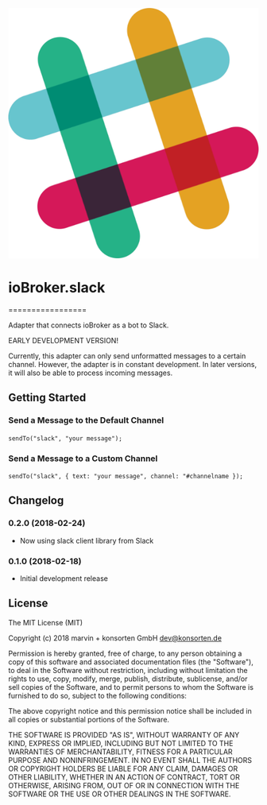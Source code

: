 ![Logo](admin/slack.png)
# ioBroker.slack
=================

Adapter that connects ioBroker as a bot to Slack.

EARLY DEVELOPMENT VERSION!

Currently, this adapter can only send unformatted messages to a certain channel. 
However, the adapter is in constant development. In later versions, it will 
also be able to process incoming messages.

## Getting Started

### Send a Message to the Default Channel

`sendTo("slack", "your message");`

### Send a Message to a Custom Channel

`sendTo("slack", { text: "your message", channel: "#channelname });`

## Changelog
### 0.2.0 (2018-02-24)
* Now using slack client library from Slack


### 0.1.0 (2018-02-18)
* Initial development release



## License
The MIT License (MIT)

Copyright (c) 2018 marvin + konsorten GmbH <dev@konsorten.de>

Permission is hereby granted, free of charge, to any person obtaining a copy
of this software and associated documentation files (the "Software"), to deal
in the Software without restriction, including without limitation the rights
to use, copy, modify, merge, publish, distribute, sublicense, and/or sell
copies of the Software, and to permit persons to whom the Software is
furnished to do so, subject to the following conditions:

The above copyright notice and this permission notice shall be included in
all copies or substantial portions of the Software.

THE SOFTWARE IS PROVIDED "AS IS", WITHOUT WARRANTY OF ANY KIND, EXPRESS OR
IMPLIED, INCLUDING BUT NOT LIMITED TO THE WARRANTIES OF MERCHANTABILITY,
FITNESS FOR A PARTICULAR PURPOSE AND NONINFRINGEMENT. IN NO EVENT SHALL THE
AUTHORS OR COPYRIGHT HOLDERS BE LIABLE FOR ANY CLAIM, DAMAGES OR OTHER
LIABILITY, WHETHER IN AN ACTION OF CONTRACT, TORT OR OTHERWISE, ARISING FROM,
OUT OF OR IN CONNECTION WITH THE SOFTWARE OR THE USE OR OTHER DEALINGS IN
THE SOFTWARE.

